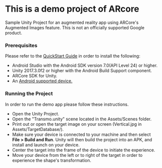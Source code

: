 # This is a demo project of ARcore

Sample Unity Project for an augmented reality app using ARCore's Augmented Images feature. This is not an officially supported Google product.

### Prerequisites

Please refer to the <a href="https://developers.google.com/ar/develop/unity/quickstart">QuickStart Guide</a> in order to install the following:

- Android Studio with the Android SDK version 7.0(API Level 24) or higher.
- Unity 2017.3.0f2 or higher with the Android Build Support component.
- ARCore SDK for Unity.
- An <a href="https://developers.google.com/ar/discover/#supported_devices">Android supported device.</a> 

### Running the Project

In order to run the demo app please follow these instructions.

- Open the Unity Project.
- Open the "Transmo.unity" scene located in the Assets/Scenes folder.
- Print out or open the target image on your screen (Vertical.jpg in Assets/TargetDatabase/).
- Make sure your device is connected to your machine and then select **File > Build and Run**.  Unity will then build the project into an APK, and install and launch on your device.
- Center the target into the frame of the device to initiate the experience.
- Move your device from the left or to right of the target in order to experience the shape's transformation.
